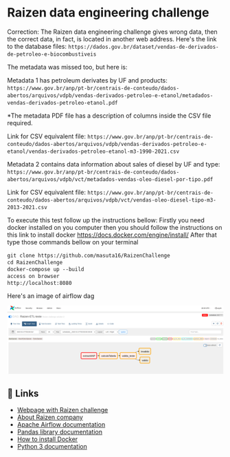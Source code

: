 # Raizen data engineering challenge

Correction: The Raizen data engineering challenge gives wrong data, then the correct data, in fact, is located in another web address.
Here's the link to the database files:
`https://dados.gov.br/dataset/vendas-de-derivados-de-petroleo-e-biocombustiveis`


The metadata was missed too, but here is:

Metadata 1 has petroleum derivates by UF and products:
`https://www.gov.br/anp/pt-br/centrais-de-conteudo/dados-abertos/arquivos/vdpb/vendas-derivados-petroleo-e-etanol/metadados-vendas-derivados-petroleo-etanol.pdf`

*The metadata PDF file has a description of columns inside the CSV file required.

Link for CSV equivalent file:
`https://www.gov.br/anp/pt-br/centrais-de-conteudo/dados-abertos/arquivos/vdpb/vendas-derivados-petroleo-e-etanol/vendas-derivados-petroleo-etanol-m3-1990-2021.csv`

Metadata 2 contains data information about sales of diesel by UF and type:
`https://www.gov.br/anp/pt-br/centrais-de-conteudo/dados-abertos/arquivos/vdpb/vct/metadados-vendas-oleo-diesel-por-tipo.pdf`

Link for CSV equivalent file:
`https://www.gov.br/anp/pt-br/centrais-de-conteudo/dados-abertos/arquivos/vdpb/vct/vendas-oleo-diesel-tipo-m3-2013-2021.csv`


To execute this test follow up the instructions bellow:
Firstly you need docker installed on you computer then you should follow the instructions on this link to install docker
https://docs.docker.com/engine/install/
After that type those commands bellow on your terminal
```
git clone https://github.com/masuta16/RaizenChallenge
cd RaizenChallenge 
docker-compose up --build 
access on browser 
http://localhost:8080
```
Here's an image of airflow dag

![alt text](https://raw.githubusercontent.com/masuta16/RaizenChallenge/main/images/Screenshot%20from%202022-01-28%2020-15-02.png)

## 🔗 Links

- [Webpage with Raizen challenge](https://github.com/raizen-analytics/data-engineering-test)
- [About Raizen company](https://www.raizen.com.br/sobre-a-raizen)
- [Apache Airflow documentation](https://airflow.apache.org/docs/apache-airflow/stable/)
- [Pandas library documentation](https://pandas.pydata.org/docs/reference/)
- [How to install Docker](https://docs.docker.com/engine/install/)
- [Python 3 documentation](https://docs.python.org/3/)







